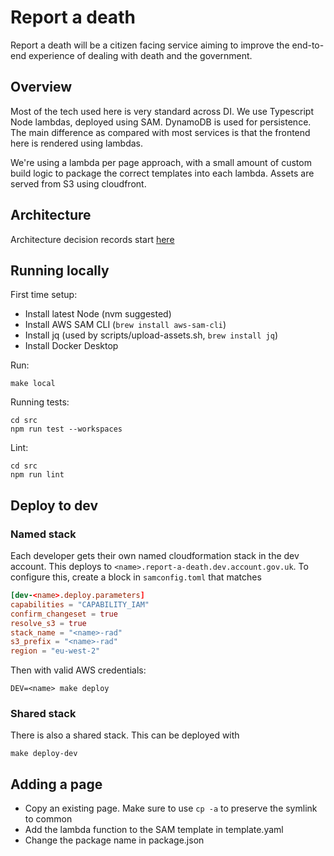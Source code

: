 # Report a death

Report a death will be a citizen facing service aiming to improve the end-to-end experience of dealing with death and
the government.

## Overview

Most of the tech used here is very standard across DI. We use Typescript Node lambdas, deployed using SAM. DynamoDB is
used for persistence. The main difference as compared with most services is that the frontend here is rendered using
lambdas.

We're using a lambda per page approach, with a small amount of custom build logic to package the correct templates into
each lambda. Assets are served from S3 using cloudfront.

## Architecture

Architecture decision records start [here](docs/architecture/decisions/0001-use-adr.md)

## Running locally

First time setup:

- Install latest Node (nvm suggested)
- Install AWS SAM CLI (`brew install aws-sam-cli`)
- Install jq (used by scripts/upload-assets.sh, `brew install jq`)
- Install Docker Desktop

Run:

```shell
make local
```

Running tests:

```shell
cd src
npm run test --workspaces
```

Lint:

```shell
cd src
npm run lint
```

## Deploy to dev

### Named stack

Each developer gets their own named cloudformation stack in the dev account. This deploys
to `<name>.report-a-death.dev.account.gov.uk`.
To configure this, create a block in `samconfig.toml` that matches

```toml
[dev-<name>.deploy.parameters]
capabilities = "CAPABILITY_IAM"
confirm_changeset = true
resolve_s3 = true
stack_name = "<name>-rad"
s3_prefix = "<name>-rad"
region = "eu-west-2"
```

Then with valid AWS credentials:

```shell
DEV=<name> make deploy
```

### Shared stack

There is also a shared stack. This can be deployed with

```shell
make deploy-dev
```

## Adding a page

- Copy an existing page. Make sure to use `cp -a` to preserve the symlink to common
- Add the lambda function to the SAM template in template.yaml
- Change the package name in package.json